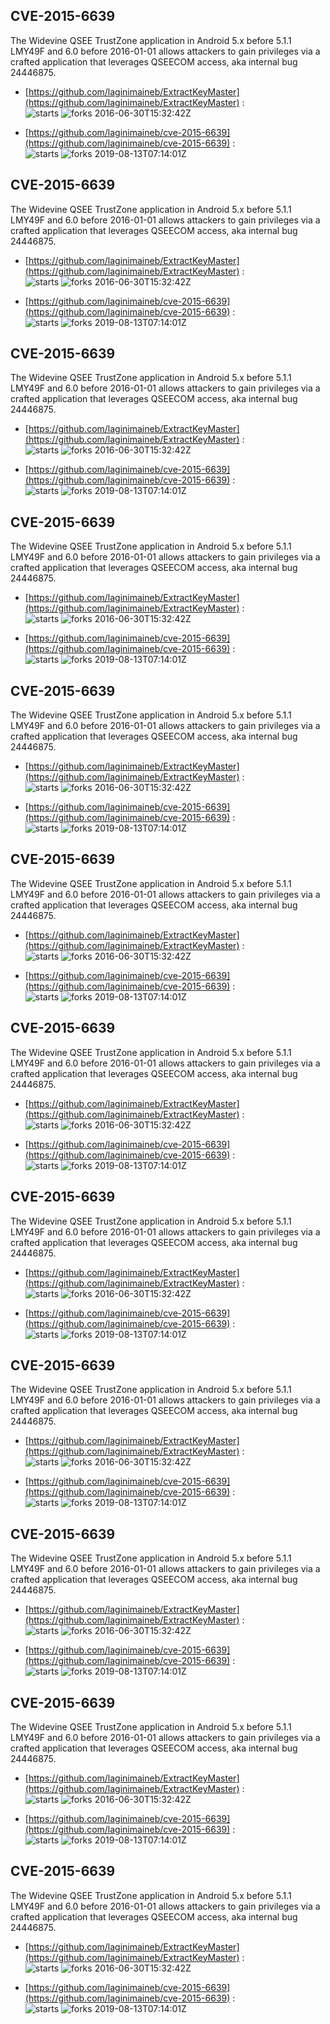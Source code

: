 ## CVE-2015-6639
 The Widevine QSEE TrustZone application in Android 5.x before 5.1.1 LMY49F and 6.0 before 2016-01-01 allows attackers to gain privileges via a crafted application that leverages QSEECOM access, aka internal bug 24446875.

- [https://github.com/laginimaineb/ExtractKeyMaster](https://github.com/laginimaineb/ExtractKeyMaster) :  
![starts](https://img.shields.io/github/stars/laginimaineb/ExtractKeyMaster.svg) 
![forks](https://img.shields.io/github/forks/laginimaineb/ExtractKeyMaster.svg) 
2016-06-30T15:32:42Z

- [https://github.com/laginimaineb/cve-2015-6639](https://github.com/laginimaineb/cve-2015-6639) :  
![starts](https://img.shields.io/github/stars/laginimaineb/cve-2015-6639.svg) 
![forks](https://img.shields.io/github/forks/laginimaineb/cve-2015-6639.svg) 
2019-08-13T07:14:01Z

## CVE-2015-6639
 The Widevine QSEE TrustZone application in Android 5.x before 5.1.1 LMY49F and 6.0 before 2016-01-01 allows attackers to gain privileges via a crafted application that leverages QSEECOM access, aka internal bug 24446875.

- [https://github.com/laginimaineb/ExtractKeyMaster](https://github.com/laginimaineb/ExtractKeyMaster) :  
![starts](https://img.shields.io/github/stars/laginimaineb/ExtractKeyMaster.svg) 
![forks](https://img.shields.io/github/forks/laginimaineb/ExtractKeyMaster.svg) 
2016-06-30T15:32:42Z

- [https://github.com/laginimaineb/cve-2015-6639](https://github.com/laginimaineb/cve-2015-6639) :  
![starts](https://img.shields.io/github/stars/laginimaineb/cve-2015-6639.svg) 
![forks](https://img.shields.io/github/forks/laginimaineb/cve-2015-6639.svg) 
2019-08-13T07:14:01Z

## CVE-2015-6639
 The Widevine QSEE TrustZone application in Android 5.x before 5.1.1 LMY49F and 6.0 before 2016-01-01 allows attackers to gain privileges via a crafted application that leverages QSEECOM access, aka internal bug 24446875.

- [https://github.com/laginimaineb/ExtractKeyMaster](https://github.com/laginimaineb/ExtractKeyMaster) :  
![starts](https://img.shields.io/github/stars/laginimaineb/ExtractKeyMaster.svg) 
![forks](https://img.shields.io/github/forks/laginimaineb/ExtractKeyMaster.svg) 
2016-06-30T15:32:42Z

- [https://github.com/laginimaineb/cve-2015-6639](https://github.com/laginimaineb/cve-2015-6639) :  
![starts](https://img.shields.io/github/stars/laginimaineb/cve-2015-6639.svg) 
![forks](https://img.shields.io/github/forks/laginimaineb/cve-2015-6639.svg) 
2019-08-13T07:14:01Z

## CVE-2015-6639
 The Widevine QSEE TrustZone application in Android 5.x before 5.1.1 LMY49F and 6.0 before 2016-01-01 allows attackers to gain privileges via a crafted application that leverages QSEECOM access, aka internal bug 24446875.

- [https://github.com/laginimaineb/ExtractKeyMaster](https://github.com/laginimaineb/ExtractKeyMaster) :  
![starts](https://img.shields.io/github/stars/laginimaineb/ExtractKeyMaster.svg) 
![forks](https://img.shields.io/github/forks/laginimaineb/ExtractKeyMaster.svg) 
2016-06-30T15:32:42Z

- [https://github.com/laginimaineb/cve-2015-6639](https://github.com/laginimaineb/cve-2015-6639) :  
![starts](https://img.shields.io/github/stars/laginimaineb/cve-2015-6639.svg) 
![forks](https://img.shields.io/github/forks/laginimaineb/cve-2015-6639.svg) 
2019-08-13T07:14:01Z

## CVE-2015-6639
 The Widevine QSEE TrustZone application in Android 5.x before 5.1.1 LMY49F and 6.0 before 2016-01-01 allows attackers to gain privileges via a crafted application that leverages QSEECOM access, aka internal bug 24446875.

- [https://github.com/laginimaineb/ExtractKeyMaster](https://github.com/laginimaineb/ExtractKeyMaster) :  
![starts](https://img.shields.io/github/stars/laginimaineb/ExtractKeyMaster.svg) 
![forks](https://img.shields.io/github/forks/laginimaineb/ExtractKeyMaster.svg) 
2016-06-30T15:32:42Z

- [https://github.com/laginimaineb/cve-2015-6639](https://github.com/laginimaineb/cve-2015-6639) :  
![starts](https://img.shields.io/github/stars/laginimaineb/cve-2015-6639.svg) 
![forks](https://img.shields.io/github/forks/laginimaineb/cve-2015-6639.svg) 
2019-08-13T07:14:01Z

## CVE-2015-6639
 The Widevine QSEE TrustZone application in Android 5.x before 5.1.1 LMY49F and 6.0 before 2016-01-01 allows attackers to gain privileges via a crafted application that leverages QSEECOM access, aka internal bug 24446875.

- [https://github.com/laginimaineb/ExtractKeyMaster](https://github.com/laginimaineb/ExtractKeyMaster) :  
![starts](https://img.shields.io/github/stars/laginimaineb/ExtractKeyMaster.svg) 
![forks](https://img.shields.io/github/forks/laginimaineb/ExtractKeyMaster.svg) 
2016-06-30T15:32:42Z

- [https://github.com/laginimaineb/cve-2015-6639](https://github.com/laginimaineb/cve-2015-6639) :  
![starts](https://img.shields.io/github/stars/laginimaineb/cve-2015-6639.svg) 
![forks](https://img.shields.io/github/forks/laginimaineb/cve-2015-6639.svg) 
2019-08-13T07:14:01Z

## CVE-2015-6639
 The Widevine QSEE TrustZone application in Android 5.x before 5.1.1 LMY49F and 6.0 before 2016-01-01 allows attackers to gain privileges via a crafted application that leverages QSEECOM access, aka internal bug 24446875.

- [https://github.com/laginimaineb/ExtractKeyMaster](https://github.com/laginimaineb/ExtractKeyMaster) :  
![starts](https://img.shields.io/github/stars/laginimaineb/ExtractKeyMaster.svg) 
![forks](https://img.shields.io/github/forks/laginimaineb/ExtractKeyMaster.svg) 
2016-06-30T15:32:42Z

- [https://github.com/laginimaineb/cve-2015-6639](https://github.com/laginimaineb/cve-2015-6639) :  
![starts](https://img.shields.io/github/stars/laginimaineb/cve-2015-6639.svg) 
![forks](https://img.shields.io/github/forks/laginimaineb/cve-2015-6639.svg) 
2019-08-13T07:14:01Z

## CVE-2015-6639
 The Widevine QSEE TrustZone application in Android 5.x before 5.1.1 LMY49F and 6.0 before 2016-01-01 allows attackers to gain privileges via a crafted application that leverages QSEECOM access, aka internal bug 24446875.

- [https://github.com/laginimaineb/ExtractKeyMaster](https://github.com/laginimaineb/ExtractKeyMaster) :  
![starts](https://img.shields.io/github/stars/laginimaineb/ExtractKeyMaster.svg) 
![forks](https://img.shields.io/github/forks/laginimaineb/ExtractKeyMaster.svg) 
2016-06-30T15:32:42Z

- [https://github.com/laginimaineb/cve-2015-6639](https://github.com/laginimaineb/cve-2015-6639) :  
![starts](https://img.shields.io/github/stars/laginimaineb/cve-2015-6639.svg) 
![forks](https://img.shields.io/github/forks/laginimaineb/cve-2015-6639.svg) 
2019-08-13T07:14:01Z

## CVE-2015-6639
 The Widevine QSEE TrustZone application in Android 5.x before 5.1.1 LMY49F and 6.0 before 2016-01-01 allows attackers to gain privileges via a crafted application that leverages QSEECOM access, aka internal bug 24446875.

- [https://github.com/laginimaineb/ExtractKeyMaster](https://github.com/laginimaineb/ExtractKeyMaster) :  
![starts](https://img.shields.io/github/stars/laginimaineb/ExtractKeyMaster.svg) 
![forks](https://img.shields.io/github/forks/laginimaineb/ExtractKeyMaster.svg) 
2016-06-30T15:32:42Z

- [https://github.com/laginimaineb/cve-2015-6639](https://github.com/laginimaineb/cve-2015-6639) :  
![starts](https://img.shields.io/github/stars/laginimaineb/cve-2015-6639.svg) 
![forks](https://img.shields.io/github/forks/laginimaineb/cve-2015-6639.svg) 
2019-08-13T07:14:01Z

## CVE-2015-6639
 The Widevine QSEE TrustZone application in Android 5.x before 5.1.1 LMY49F and 6.0 before 2016-01-01 allows attackers to gain privileges via a crafted application that leverages QSEECOM access, aka internal bug 24446875.

- [https://github.com/laginimaineb/ExtractKeyMaster](https://github.com/laginimaineb/ExtractKeyMaster) :  
![starts](https://img.shields.io/github/stars/laginimaineb/ExtractKeyMaster.svg) 
![forks](https://img.shields.io/github/forks/laginimaineb/ExtractKeyMaster.svg) 
2016-06-30T15:32:42Z

- [https://github.com/laginimaineb/cve-2015-6639](https://github.com/laginimaineb/cve-2015-6639) :  
![starts](https://img.shields.io/github/stars/laginimaineb/cve-2015-6639.svg) 
![forks](https://img.shields.io/github/forks/laginimaineb/cve-2015-6639.svg) 
2019-08-13T07:14:01Z

## CVE-2015-6639
 The Widevine QSEE TrustZone application in Android 5.x before 5.1.1 LMY49F and 6.0 before 2016-01-01 allows attackers to gain privileges via a crafted application that leverages QSEECOM access, aka internal bug 24446875.

- [https://github.com/laginimaineb/ExtractKeyMaster](https://github.com/laginimaineb/ExtractKeyMaster) :  
![starts](https://img.shields.io/github/stars/laginimaineb/ExtractKeyMaster.svg) 
![forks](https://img.shields.io/github/forks/laginimaineb/ExtractKeyMaster.svg) 
2016-06-30T15:32:42Z

- [https://github.com/laginimaineb/cve-2015-6639](https://github.com/laginimaineb/cve-2015-6639) :  
![starts](https://img.shields.io/github/stars/laginimaineb/cve-2015-6639.svg) 
![forks](https://img.shields.io/github/forks/laginimaineb/cve-2015-6639.svg) 
2019-08-13T07:14:01Z

## CVE-2015-6639
 The Widevine QSEE TrustZone application in Android 5.x before 5.1.1 LMY49F and 6.0 before 2016-01-01 allows attackers to gain privileges via a crafted application that leverages QSEECOM access, aka internal bug 24446875.

- [https://github.com/laginimaineb/ExtractKeyMaster](https://github.com/laginimaineb/ExtractKeyMaster) :  
![starts](https://img.shields.io/github/stars/laginimaineb/ExtractKeyMaster.svg) 
![forks](https://img.shields.io/github/forks/laginimaineb/ExtractKeyMaster.svg) 
2016-06-30T15:32:42Z

- [https://github.com/laginimaineb/cve-2015-6639](https://github.com/laginimaineb/cve-2015-6639) :  
![starts](https://img.shields.io/github/stars/laginimaineb/cve-2015-6639.svg) 
![forks](https://img.shields.io/github/forks/laginimaineb/cve-2015-6639.svg) 
2019-08-13T07:14:01Z

